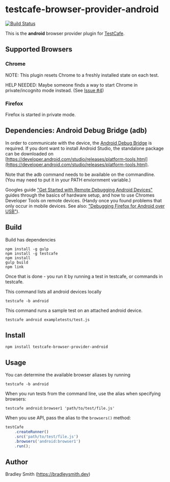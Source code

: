 # testcafe-browser-provider-android

[![Build Status](https://dev.azure.com/BradleySmith0287/testcafe-browser-provider-android/_apis/build/status/bsmithb2.testcafe-browser-provider-android?branchName=master)](https://dev.azure.com/BradleySmith0287/testcafe-browser-provider-android/_build/latest?definitionId=1&branchName=master)

This is the **android** browser provider plugin for [TestCafe](http://devexpress.github.io/testcafe).

## Supported Browsers

### Chrome

NOTE: This plugin resets Chrome to a freshly installed state on each test.

HELP NEEDED: Maybe someone finds a way to start Chrome in private/incognito mode instead. (See [Issue #4](https://github.com/bsmithb2/testcafe-browser-provider-android/issues/4))

### Firefox

Firefox is started in private mode.

## Dependencies: Android Debug Bridge (adb)

In order to communicate with the device, the
[Android Debug Bridge](https://developer.android.com/studio/command-line/adb) is required.
If you dont want to install Android Studio,
the standalone package can be downloaded on
[https://developer.android.com/studio/releases/platform-tools.html](https://developer.android.com/studio/releases/platform-tools.html).

Note that the adb command needs to be available on the commandline.
(You may need to put it in your PATH enviornment variable.)

Googles guide
["Get Started with Remote Debugging Android Devices"](https://developers.google.com/web/tools/chrome-devtools/remote-debugging/)
guides through the basics of hardware setup,
and how to use Chromes Developer Tools on remote devices.
(Handy once you found problems that only occur in mobile devices.
See also:
["Debugging Firefox for Android over USB"](https://developer.mozilla.org/en-US/docs/Tools/Remote_Debugging/Debugging_Firefox_for_Android_with_WebIDE)).

## Build

Build has dependencies

```
npm install -g gulp 
npm install -g testcafe
npm install
gulp build
npm link
```

Once that is done - you run it by running a test in testcafe, or commands in testcafe. 

This command lists all android devices locally
```
testcafe -b android
```

This command runs a sample test on an attached android device. 

```
testcafe android exampletests/test.js
```

## Install

```
npm install testcafe-browser-provider-android
```

## Usage


You can determine the available browser aliases by running
```
testcafe -b android
```

When you run tests from the command line, use the alias when specifying browsers:

```
testcafe android:browser1 'path/to/test/file.js'
```


When you use API, pass the alias to the `browsers()` method:

```js
testCafe
    .createRunner()
    .src('path/to/test/file.js')
    .browsers('android:browser1')
    .run();
```

## Author
Bradley Smith (https://bradleysmith.dev)
